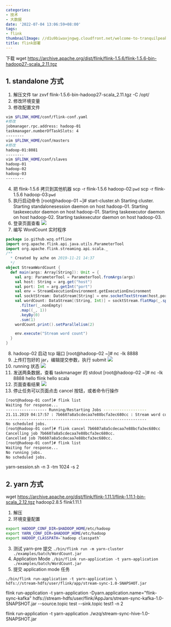 ```yaml
---
categories:
- 技术
- 大数据
date: '2022-07-04 13:06:59+08:00'
tags:
- flink
thumbnailImage: //d1u9biwaxjngwg.cloudfront.net/welcome-to-tranquilpeak/city-750.jpg
title: flink部署
---
```


下载
wget https://archive.apache.org/dist/flink/flink-1.5.6/flink-1.5.6-bin-hadoop27-scala_2.11.tgz

<!--more-->

## 1. standalone 方式

1. 解压文件
   tar zxvf flink-1.5.6-bin-hadoop27-scala_2.11.tgz -C /opt/
2. 修改环境变量
3. 修改配置文件

```bash
vim $FLINK_HOME/conf/flink-conf.yaml
#修改
jobmanager.rpc.address: hadoop-01
taskmanager.numberOfTaskSlots: 4
--------
vim $FLINK_HOME/conf/masters
#修改
hadoop-01:8081
--------
vim $FLINK_HOME/conf/slaves
hadoop-01
hadoop-02
hadoop-03
--------
```

4. 把 flink-1.5.6 拷贝到其他机器
   scp -r flink-1.5.6 hadoop-02:`pwd`
   scp -r flink-1.5.6 hadoop-03:`pwd`
5. 执行启动命令
   [root@hadoop-01 ~]# start-cluster.sh
   Starting cluster.
   Starting standalonesession daemon on host hadoop-01.
   Starting taskexecutor daemon on host hadoop-01.
   Starting taskexecutor daemon on host hadoop-02.
   Starting taskexecutor daemon on host hadoop-03.
6. 登录页面查看
   ![](https://www.azheimage.top/markdown-img-paste-20191121170520656.png)
7. 编写 WordCount 实时程序

```scala
package io.github.wzq.offline
import org.apache.flink.api.java.utils.ParameterTool
import org.apache.flink.streaming.api.scala._
/**
  * Created by azhe on 2019-11-21 14:37
  */
object StreamWordCount {
  def main(args: Array[String]): Unit = {
    val arg: ParameterTool = ParameterTool.fromArgs(args)
    val host: String = arg.get("host")
    val port: Int = arg.getInt("port")
    val env = StreamExecutionEnvironment.getExecutionEnvironment
    val socktStream: DataStream[String] = env.socketTextStream(host,port)
    val wordCount: DataStream[(String, Int)] = socktStream.flatMap(_.split(" "))
      .filter(_.nonEmpty)
      .map((_, 1))
      .keyBy(0)
      .sum(1)
    wordCount.print().setParallelism(2)

    env.execute("Stream word count")
  }
}
```

8. hadoop-02 启动 tcp 端口
   [root@hadoop-02 ~]# nc -lk 8888
9. 上传打包好的 jar，编辑提交参数，执行 submit
   ![](https://www.azheimage.top/markdown-img-paste-20191121171753565.png)
10. running 状态
    ![](https://www.azheimage.top/markdown-img-paste-20191121171902952.png)
11. 发送两条数据，查看 taskmanager 的 stdout
    [root@hadoop-02 ~]# nc -lk 8888
    hello flink
    hello scala
12. 页面查看结果
    ![](https://www.azheimage.top/markdown-img-paste-20191121172146531.png)
13. 停止任务可以页面点击 cancel 按钮，或者命令行操作

```bash
[root@hadoop-01 conf]# flink list
Waiting for response...
------------------ Running/Restarting Jobs -------------------
21.11.2019 04:17:57 : 7b6607a8a5cdecaa7e88bcfa3ec680cc : Stream word count (RUNNING)
--------------------------------------------------------------
No scheduled jobs.
[root@hadoop-01 conf]# flink cancel 7b6607a8a5cdecaa7e88bcfa3ec680cc
Cancelling job 7b6607a8a5cdecaa7e88bcfa3ec680cc.
Cancelled job 7b6607a8a5cdecaa7e88bcfa3ec680cc.
[root@hadoop-01 conf]# flink list
Waiting for response...
No running jobs.
No scheduled jobs.
```

yarn-session.sh -n 3 -tm 1024 -s 2

## 2. yarn 方式

wget https://archive.apache.org/dist/flink/flink-1.11.1/flink-1.11.1-bin-scala_2.12.tgz
hadoop2.8.5
flink1.11.1

1. 解压
2. 环境变量配置

```bash
export HADOOP_CONF_DIR=$HADOOP_HOME/etc/hadoop
export YARN_CONF_DIR=$HADOOP_HOME/etc/hadoop
export HADOOP_CLASSPATH=`hadoop classpath`
```

3. 测试 yarn-pre 提交
   `./bin/flink run -m yarn-cluster ./examples/batch/WordCount.jar`
4. Application Mode
   `./bin/flink run-application -t yarn-application ./examples/batch/WordCount.jar`
5. 提交 application mode 任务

```shell
./bin/flink run-application -t yarn-application \
hdfs://stream-hdfs/user/flink/app/stream-sync-1.0-SNAPSHOT.jar
```

flink run-application -t yarn-application -Dyarn.application.name="flink-sync-kafka" hdfs://stream-hdfs/user/flink/AppJars/stream-sync-kafka-1.0-SNAPSHOT.jar --source.topic test --sink.topic test1 -n 2

flink run-application -t yarn-application ./wzq/stream-sync-hive-1.0-SNAPSHOT.jar

